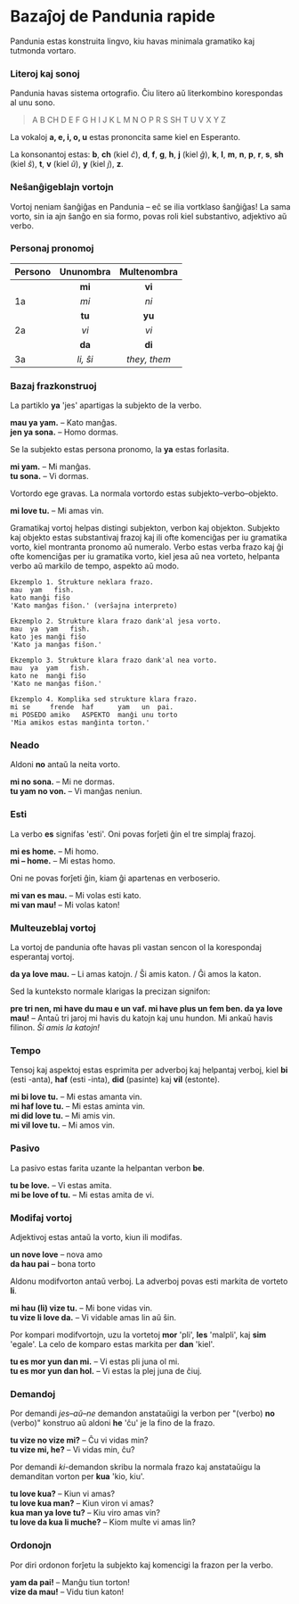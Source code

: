 
# Bazaĵoj de Pandunia rapide

Pandunia estas konstruita lingvo, kiu havas minimala gramatiko kaj tutmonda vortaro.

### Literoj kaj sonoj

Pandunia havas sistema ortografio.
Ĉiu litero aŭ literkombino korespondas al unu sono.

> A B CH D E F G H I J K L M N O P R S SH T U V X Y Z

La vokaloj **a, e, i, o, u** estas prononcita same kiel en Esperanto.

La konsonantoj estas:
**b**,
**ch** (kiel _ĉ_),
**d**,
**f**,
**g**,
**h**,
**j** (kiel _ĝ_),
**k**,
**l**,
**m**,
**n**,
**p**,
**r**,
**s**,
**sh** (kiel _ŝ_),
**t**,
**v** (kiel _ŭ_),
**y** (kiel _j_),
**z**.

### Neŝanĝigeblajn vortojn

Vortoj neniam ŝanĝiĝas en Pandunia
– eĉ se ilia vortklaso ŝanĝiĝas!
La sama vorto, sin ia ajn ŝanĝo en sia formo, povas roli kiel substantivo, adjektivo aŭ verbo.

### Personaj pronomoj

| Persono  | Ununombra         | Multenombra  |
|:---------|:-----------------:|:------------:|
|          | **mi**            | **vi**       |
| 1a       | _mi_              | _ni_         |
|          | **tu**            | **yu**       |
| 2a       | _vi_              | _vi_         |
|          | **da**            | **di**       |
| 3a       | _li, ŝi_          | _they, them_ |

### Bazaj frazkonstruoj

La partiklo **ya** 'jes' apartigas la subjekto de la verbo.

**mau ya yam.**
– Kato manĝas.  
**jen ya sona.**
– Homo dormas.

Se la subjekto estas persona pronomo, la **ya** estas forlasita.

**mi yam.**
– Mi manĝas.  
**tu sona.**
– Vi dormas.

Vortordo ege gravas.
La normala vortordo estas subjekto–verbo–objekto.

**mi love tu.**
– Mi amas vin.

Gramatikaj vortoj helpas distingi subjekton, verbon kaj objekton.
Subjekto kaj objekto estas substantivaj frazoj kaj ili ofte komenciĝas per iu gramatika vorto,
kiel montranta pronomo aŭ numeralo.
Verbo estas verba frazo kaj ĝi ofte komenciĝas per iu gramatika vorto,
kiel jesa aŭ nea vorteto, helpanta verbo aŭ markilo de tempo, aspekto aŭ modo.

    Ekzemplo 1. Strukture neklara frazo.
    mau  yam   fish.
    kato manĝi fiŝo
    'Kato manĝas fiŝon.' (verŝajna interpreto)
    
    Ekzemplo 2. Strukture klara frazo dank'al jesa vorto.
    mau  ya  yam   fish.
    kato jes manĝi fiŝo
    'Kato ja manĝas fiŝon.'

    Ekzemplo 3. Strukture klara frazo dank'al nea vorto.
    mau  ya  yam   fish.
    kato ne  manĝi fiŝo
    'Kato ne manĝas fiŝon.'

    Ekzemplo 4. Komplika sed strukture klara frazo.
    mi se     frende  haf      yam   un  pai.
    mi POSEDO amiko   ASPEKTO  manĝi unu torto
    'Mia amikos estas manĝinta torton.'


### Neado

Aldoni **no** antaŭ la neita vorto.

**mi no sona.**
– Mi ne dormas.  
**tu yam no von.**
– Vi manĝas neniun.

### Esti

La verbo
**es**
signifas 'esti'.
Oni povas forĵeti ĝin el tre simplaj frazoj.

**mi es home.**
– Mi homo.  
**mi – home.**
– Mi estas homo.  

Oni ne povas forĵeti ĝin, kiam ĝi apartenas en verboserio.

**mi van es mau.**
– Mi volas esti kato.  
**mi van mau!**
– Mi volas katon!

### Multeuzeblaj vortoj

La vortoj de pandunia ofte havas pli vastan sencon ol la korespondaj esperantaj vortoj.

**da ya love mau.**
– Li amas katojn. / Ŝi amis katon. / Ĝi amos la katon.

Sed la kunteksto normale klarigas la precizan signifon:

**pre tri nen, mi have du mau e un vaf. mi have plus un fem ben. da ya love mau!**
– Antaū tri jaroj mi havis du katojn kaj unu hundon. Mi ankaū havis filinon. _Ŝi amis la katojn!_

### Tempo

Tensoj kaj aspektoj estas esprimita per adverboj kaj helpantaj verboj, kiel
**bi**
(esti -anta),
**haf**
(esti -inta),
**did**
(pasinte) kaj
**vil**
(estonte).

**mi bi love tu.**
– Mi estas amanta vin.  
**mi haf love tu.**
– Mi estas aminta vin.  
**mi did love tu.**
– Mi amis vin.  
**mi vil love tu.**
– Mi amos vin.

### Pasivo

La pasivo estas farita uzante la helpantan verbon
**be**.

**tu be love.**
– Vi estas amita.  
**mi be love of tu.**
– Mi estas amita de vi.

### Modifaj vortoj

Adjektivoj estas antaŭ la vorto, kiun ili modifas.

**un nove love**
– nova amo  
**da hau pai**
– bona torto

Aldonu modifvorton antaŭ verboj.
La adverboj povas esti markita de vorteto
**li**.

**mi hau (li) vize tu.**
– Mi bone vidas vin.  
**tu vize li love da.**
– Vi vidable amas lin aŭ ŝin.

Por kompari modifvortojn, uzu la vortetoj
**mor**
'pli',
**les**
'malpli', kaj
**sim**
'egale'.
La celo de komparo estas markita per
**dan**
'kiel'.

**tu es mor yun dan mi.**
– Vi estas pli juna ol mi.  
**tu es mor yun dan hol.**
– Vi estas la plej juna de ĉiuj.

### Demandoj

Por demandi _jes–aŭ–ne_ demandon anstataŭigi la verbon per "(verbo) **no** (verbo)" konstruo
aŭ aldoni **he** 'ĉu' je la fino de la frazo.

**tu vize no vize mi?**
– Ĉu vi vidas min?  
**tu vize mi, he?**
– Vi vidas min, ĉu?

Por demandi _ki_-demandon skribu la normala frazo kaj anstataŭigu la demanditan vorton per
**kua**
'kio, kiu'.

**tu love kua?**
– Kiun vi amas?  
**tu love kua man?**
– Kiun viron vi amas?  
**kua man ya love tu?**
– Kiu viro amas vin?  
**tu love da kua li muche?**
– Kiom multe vi amas lin?

### Ordonojn

Por diri ordonon forĵetu la subjekto kaj komencigi la frazon per la verbo.

**yam da pai!**
– Manĝu tiun torton!  
**vize da mau!**
– Vidu tiun katon!

